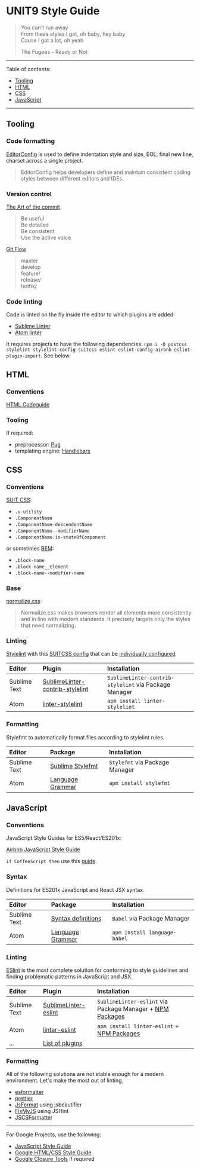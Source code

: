 UNIT9 Style Guide
================

> You can't run away <br>
> From these styles I got, oh baby, hey baby <br>
> Cause I got a lot, oh yeah <br>
>
> The Fugees - Ready or Not

---

Table of contents:

* [Tooling](#tooling)
* [HTML](#html)
* [CSS](#css)
* [JavaScript](#javascript)

---

## Tooling

### Code formatting

[EditorConfig](http://editorconfig.org/) is used to define indentation style and size, EOL, final new line, charset across a single project.

> EditorConfig helps developers define and maintain consistent coding styles between different editors and IDEs.

### Version control

[The Art of the commit](http://alistapart.com/article/the-art-of-the-commit)
> Be useful <br>
> Be detailed <br>
> Be consistent <br>
> Use the active voice <br>

[Git Flow](http://nvie.com/posts/a-successful-git-branching-model/)
> master <br>
> develop <br>
> feature/ <br>
> release/ <br>
> hotfix/ <br>

### Code linting

Code is linted on the fly inside the editor to which plugins are added:

* [Sublime Linter](https://github.com/SublimeLinter/SublimeLinter3)
* [Atom linter](https://atom.io/packages/linter)

It requires projects to have the following dependencies: `npm i -D postcss stylelint stylelint-config-suitcss eslint eslint-config-airbnb eslint-plugin-import`. See below.

## HTML

### Conventions

[HTML Codeguide](http://codeguide.co/#html)

### Tooling

If required:

* preprocessor: [Pug](https://github.com/pugjs/pug)
* templating engine: [Handlebars](http://handlebarsjs.com/)

## CSS

### Conventions

[SUIT CSS](https://github.com/suitcss/suit/blob/master/doc/naming-conventions.md):

* `.u-utility`
* `.ComponentName`
* `.ComponentName-descendentName`
* `.ComponentName--modifierName`
* `.ComponentName.is-stateOfComponent`

or sometimes [BEM](https://en.bem.info/):

* `.block-name`
* `.block-name__element`
* `.block-name--modifier-name`

### Base

[normalize.css](https://necolas.github.io/normalize.css/)
> Normalize.css makes browsers render all elements more consistently and in line with modern standards. It precisely targets only the styles that need normalizing.

### Linting

[Stylelint](https://github.com/stylelint/stylelint/) with this [SUITCSS config](https://github.com/stylelint/stylelint-config-suitcss) that can be [individually configured](https://github.com/stylelint/stylelint/blob/master/docs/user-guide/rules.md).

|Editor|Plugin|Installation|
|:-----|:-----|:-----------|
|Sublime Text|[SublimeLinter-contrib-stylelint](https://github.com/kungfusheep/SublimeLinter-contrib-stylelint)| `SublimeLinter-contrib-stylelint` via Package Manager|
|Atom|[linter-stylelint](https://atom.io/packages/linter-stylelint)|`apm install linter-stylelint`|

### Formatting

Stylefmt to automatically format files according to stylelint rules.

|Editor|Package|Installation|
|:-----|:------|:-----------|
|Sublime Text|[Sublime Stylefmt](https://github.com/dmnsgn/sublime-stylefmt)|`Stylefmt` via Package Manager|
|Atom|[Language Grammar](https://github.com/1000ch/atom-stylefmt)|`apm install stylefmt`|

## JavaScript

### Conventions

JavaScript Style Guides for ES5/React/ES201x:

[Airbnb JavaScript Style Guide](https://github.com/airbnb/javascript)

`if CoffeeScript then` use this [guide](https://github.com/polarmobile/coffeescript-style-guide).

### Syntax

Definitions for ES201x JavaScript and React JSX syntax.

|Editor|Package|Installation|
|:-----|:------|:-----------|
|Sublime Text|[Syntax definitions](https://github.com/babel/babel-sublime)|`Babel` via Package Manager|
|Atom|[Language Grammar](https://atom.io/packages/language-babel)|`apm install language-babel`|

### Linting

[ESlint](http://eslint.org/) is the most complete solution for conforming to style guidelines and finding problematic patterns in JavaScript and JSX.

|Editor|Plugin|Installation|
|:-----|:-----|:-----------|
|Sublime Text|[SublimeLinter-eslint](https://github.com/roadhump/SublimeLinter-eslint)|`SublimeLinter-eslint` via Package Manager + [NPM Packages](https://github.com/airbnb/javascript/tree/master/packages/eslint-config-airbnb#usage)|
|Atom|[linter-eslint](https://atom.io/packages/linter-eslint)|`apm install linter-eslint` + [NPM Packages](https://github.com/airbnb/javascript/tree/master/packages/eslint-config-airbnb#usage)|
|...|[List of plugins](http://eslint.org/docs/user-guide/integrations#editors)||

### Formatting

All of the following solutions are not stable enough for a modern environment. Let's make the most out of linting.

* [esformatter](https://github.com/millermedeiros/esformatter)
* [prettier](https://github.com/jlongster/prettier)
* [JsFormat](https://github.com/jdc0589/JsFormat) using jsbeautifier
* [FixMyJS](https://github.com/jshint/fixmyjs) using JSHint
* [JSCSFormatter](https://github.com/TheSavior/SublimeJSCSFormatter)

---

For Google Projects, use the following:

- [JavaScript Style Guide](https://google.github.io/styleguide/javascriptguide.xml)
- [Google HTML/CSS Style Guide](https://google.github.io/styleguide/htmlcssguide.xml)
- [Google Closure Tools](https://developers.google.com/closure/) if required
